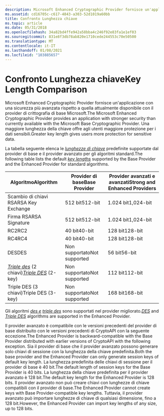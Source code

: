 ```yaml
---
description: Microsoft Enhanced Cryptographic Provider fornisce un'applicazione con una sicurezza più avanzata rispetto a quella attualmente disponibile con il provider di crittografia di base Microsoft. Una maggiore lunghezza della chiave offre agli utenti maggiore protezione per i dati sensibili.
ms.assetid: cd16705c-c617-4843-a303-52d1019a60bb
title: Confronto Lunghezza chiave
ms.topic: article
ms.date: 05/31/2018
ms.openlocfilehash: 34a82bd4ffe942a58bba4c246f92e83fa1e1ef03
ms.sourcegitcommit: 831e8f3db78ab820e1710cede244553c70e50500
ms.translationtype: MT
ms.contentlocale: it-IT
ms.lasthandoff: 01/08/2021
ms.locfileid: "103885657"
---
```

# <a name="key-length-comparison"></a><span data-ttu-id="53199-104">Confronto Lunghezza chiave</span><span class="sxs-lookup"><span data-stu-id="53199-104">Key Length Comparison</span></span>

<span data-ttu-id="53199-105">Microsoft Enhanced Cryptographic Provider fornisce un'applicazione con una sicurezza più avanzata rispetto a quella attualmente disponibile con il provider di crittografia di base Microsoft.</span><span class="sxs-lookup"><span data-stu-id="53199-105">The Microsoft Enhanced Cryptographic Provider provides an application with stronger security than currently available with the Microsoft Base Cryptographic Provider.</span></span> <span data-ttu-id="53199-106">Una maggiore lunghezza della chiave offre agli utenti maggiore protezione per i dati sensibili.</span><span class="sxs-lookup"><span data-stu-id="53199-106">Greater key length gives users more protection for sensitive data.</span></span>

<span data-ttu-id="53199-107">La tabella seguente elenca le [*lunghezze di chiave*](../secgloss/k-gly.md) predefinite supportate dal provider di base e il provider avanzato per gli algoritmi standard.</span><span class="sxs-lookup"><span data-stu-id="53199-107">The following table lists the default [*key lengths*](../secgloss/k-gly.md) supported by the Base Provider and the Enhanced Provider for standard algorithms.</span></span>



| <span data-ttu-id="53199-108">Algoritmo</span><span class="sxs-lookup"><span data-stu-id="53199-108">Algorithm</span></span>                                                                                | <span data-ttu-id="53199-109">Provider di base</span><span class="sxs-lookup"><span data-stu-id="53199-109">Base Provider</span></span> | <span data-ttu-id="53199-110">Provider avanzati e avanzati</span><span class="sxs-lookup"><span data-stu-id="53199-110">Strong and Enhanced Providers</span></span> |
|------------------------------------------------------------------------------------------|---------------|-------------------------------|
| <span data-ttu-id="53199-111">Scambio di chiavi RSA</span><span class="sxs-lookup"><span data-stu-id="53199-111">RSA Key Exchange</span></span>                                                                         | <span data-ttu-id="53199-112">512 bit</span><span class="sxs-lookup"><span data-stu-id="53199-112">512-bit</span></span>       | <span data-ttu-id="53199-113">1.024 bit</span><span class="sxs-lookup"><span data-stu-id="53199-113">1,024-bit</span></span>                     |
| <span data-ttu-id="53199-114">Firma RSA</span><span class="sxs-lookup"><span data-stu-id="53199-114">RSA Signature</span></span>                                                                            | <span data-ttu-id="53199-115">512 bit</span><span class="sxs-lookup"><span data-stu-id="53199-115">512-bit</span></span>       | <span data-ttu-id="53199-116">1.024 bit</span><span class="sxs-lookup"><span data-stu-id="53199-116">1,024-bit</span></span>                     |
| <span data-ttu-id="53199-117">RC2</span><span class="sxs-lookup"><span data-stu-id="53199-117">RC2</span></span>                                                                                      | <span data-ttu-id="53199-118">40 bit</span><span class="sxs-lookup"><span data-stu-id="53199-118">40-bit</span></span>        | <span data-ttu-id="53199-119">128 bit</span><span class="sxs-lookup"><span data-stu-id="53199-119">128-bit</span></span>                       |
| <span data-ttu-id="53199-120">RC4</span><span class="sxs-lookup"><span data-stu-id="53199-120">RC4</span></span>                                                                                      | <span data-ttu-id="53199-121">40 bit</span><span class="sxs-lookup"><span data-stu-id="53199-121">40-bit</span></span>        | <span data-ttu-id="53199-122">128 bit</span><span class="sxs-lookup"><span data-stu-id="53199-122">128-bit</span></span>                       |
| <span data-ttu-id="53199-123">DES</span><span class="sxs-lookup"><span data-stu-id="53199-123">DES</span></span>                                                                                      | <span data-ttu-id="53199-124">Non supportato</span><span class="sxs-lookup"><span data-stu-id="53199-124">Not supported</span></span> | <span data-ttu-id="53199-125">56 bit</span><span class="sxs-lookup"><span data-stu-id="53199-125">56-bit</span></span>                        |
| <span data-ttu-id="53199-126">[*Triple des*](../secgloss/t-gly.md) (2 chiavi)</span><span class="sxs-lookup"><span data-stu-id="53199-126">[*Triple DES*](../secgloss/t-gly.md) (2-key)</span></span> | <span data-ttu-id="53199-127">Non supportato</span><span class="sxs-lookup"><span data-stu-id="53199-127">Not supported</span></span> | <span data-ttu-id="53199-128">112 bit</span><span class="sxs-lookup"><span data-stu-id="53199-128">112-bit</span></span>                       |
| <span data-ttu-id="53199-129">Triple DES (3 chiavi)</span><span class="sxs-lookup"><span data-stu-id="53199-129">Triple DES (3-key)</span></span>                                                                       | <span data-ttu-id="53199-130">Non supportato</span><span class="sxs-lookup"><span data-stu-id="53199-130">Not supported</span></span> | <span data-ttu-id="53199-131">168 bit</span><span class="sxs-lookup"><span data-stu-id="53199-131">168-bit</span></span>                       |



 

<span data-ttu-id="53199-132">Gli algoritmi [*des e*](../secgloss/d-gly.md) [*triple des*](../secgloss/t-gly.md) sono supportati nel provider migliorato.</span><span class="sxs-lookup"><span data-stu-id="53199-132">[*DES*](../secgloss/d-gly.md) and [*Triple DES*](../secgloss/t-gly.md) algorithms are supported in the Enhanced Provider.</span></span>

<span data-ttu-id="53199-133">Il provider avanzato è compatibile con le versioni precedenti del provider di base distribuito con le versioni precedenti di CryptoAPI con la seguente eccezione.</span><span class="sxs-lookup"><span data-stu-id="53199-133">The Enhanced Provider is backward-compatible with the Base Provider distributed with earlier versions of CryptoAPI with the following exception.</span></span> <span data-ttu-id="53199-134">Sia il provider di base che il provider avanzato possono generare solo chiavi di sessione con la lunghezza della chiave predefinita.</span><span class="sxs-lookup"><span data-stu-id="53199-134">Both the base provider and the Enhanced Provider can only generate session keys of default key length.</span></span> <span data-ttu-id="53199-135">La lunghezza predefinita delle chiavi di sessione per il provider di base è 40 bit.</span><span class="sxs-lookup"><span data-stu-id="53199-135">The default length of session keys for the Base Provider is 40 bits.</span></span> <span data-ttu-id="53199-136">La lunghezza della chiave predefinita per il provider avanzato è 128 bit.</span><span class="sxs-lookup"><span data-stu-id="53199-136">The default key length for the Enhanced Provider is 128 bits.</span></span> <span data-ttu-id="53199-137">Il provider avanzato non può creare chiavi con lunghezze di chiave compatibili con il provider di base.</span><span class="sxs-lookup"><span data-stu-id="53199-137">The Enhanced Provider cannot create keys with Base Provider-compatible key lengths.</span></span> <span data-ttu-id="53199-138">Tuttavia, il provider avanzato può importare lunghezze di chiave di qualsiasi dimensione, fino a 128 bit.</span><span class="sxs-lookup"><span data-stu-id="53199-138">However, the Enhanced Provider can import key lengths of any size, up to 128 bits.</span></span>

 

 
